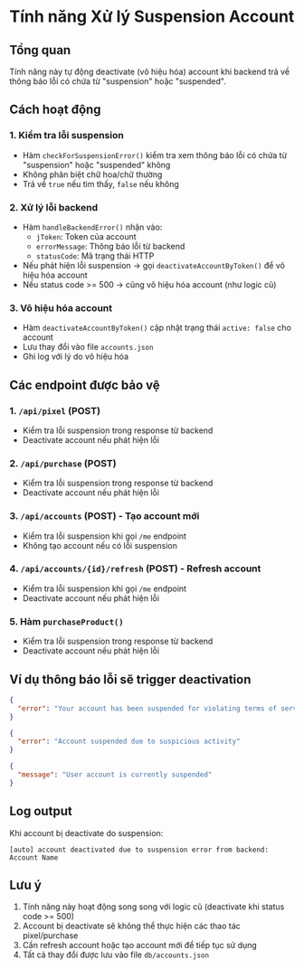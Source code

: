 # Tính năng Xử lý Suspension Account

## Tổng quan
Tính năng này tự động deactivate (vô hiệu hóa) account khi backend trả về thông báo lỗi có chứa từ "suspension" hoặc "suspended".

## Cách hoạt động

### 1. Kiểm tra lỗi suspension
- Hàm `checkForSuspensionError()` kiểm tra xem thông báo lỗi có chứa từ "suspension" hoặc "suspended" không
- Không phân biệt chữ hoa/chữ thường
- Trả về `true` nếu tìm thấy, `false` nếu không

### 2. Xử lý lỗi backend
- Hàm `handleBackendError()` nhận vào:
  - `jToken`: Token của account
  - `errorMessage`: Thông báo lỗi từ backend
  - `statusCode`: Mã trạng thái HTTP
- Nếu phát hiện lỗi suspension → gọi `deactivateAccountByToken()` để vô hiệu hóa account
- Nếu status code >= 500 → cũng vô hiệu hóa account (như logic cũ)

### 3. Vô hiệu hóa account
- Hàm `deactivateAccountByToken()` cập nhật trạng thái `active: false` cho account
- Lưu thay đổi vào file `accounts.json`
- Ghi log với lý do vô hiệu hóa

## Các endpoint được bảo vệ

### 1. `/api/pixel` (POST)
- Kiểm tra lỗi suspension trong response từ backend
- Deactivate account nếu phát hiện lỗi

### 2. `/api/purchase` (POST)
- Kiểm tra lỗi suspension trong response từ backend
- Deactivate account nếu phát hiện lỗi

### 3. `/api/accounts` (POST) - Tạo account mới
- Kiểm tra lỗi suspension khi gọi `/me` endpoint
- Không tạo account nếu có lỗi suspension

### 4. `/api/accounts/{id}/refresh` (POST) - Refresh account
- Kiểm tra lỗi suspension khi gọi `/me` endpoint
- Deactivate account nếu phát hiện lỗi

### 5. Hàm `purchaseProduct()`
- Kiểm tra lỗi suspension trong response từ backend
- Deactivate account nếu phát hiện lỗi

## Ví dụ thông báo lỗi sẽ trigger deactivation

```json
{
  "error": "Your account has been suspended for violating terms of service"
}
```

```json
{
  "error": "Account suspended due to suspicious activity"
}
```

```json
{
  "message": "User account is currently suspended"
}
```

## Log output

Khi account bị deactivate do suspension:
```
[auto] account deactivated due to suspension error from backend: Account Name
```

## Lưu ý

1. Tính năng này hoạt động song song với logic cũ (deactivate khi status code >= 500)
2. Account bị deactivate sẽ không thể thực hiện các thao tác pixel/purchase
3. Cần refresh account hoặc tạo account mới để tiếp tục sử dụng
4. Tất cả thay đổi được lưu vào file `db/accounts.json`

